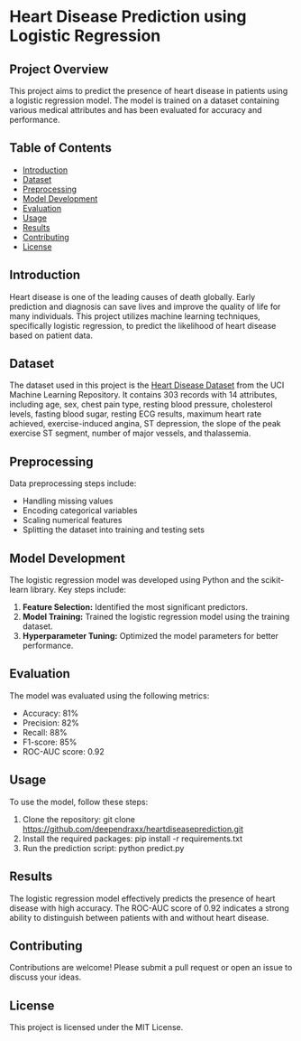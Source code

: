 
# Heart Disease Prediction using Logistic Regression

## Project Overview

This project aims to predict the presence of heart disease in patients using a logistic regression model. The model is trained on a dataset containing various medical attributes and has been evaluated for accuracy and performance.

## Table of Contents

- [Introduction](#introduction)
- [Dataset](#dataset)
- [Preprocessing](#preprocessing)
- [Model Development](#model-development)
- [Evaluation](#evaluation)
- [Usage](#usage)
- [Results](#results)
- [Contributing](#contributing)
- [License](#license)

## Introduction

Heart disease is one of the leading causes of death globally. Early prediction and diagnosis can save lives and improve the quality of life for many individuals. This project utilizes machine learning techniques, specifically logistic regression, to predict the likelihood of heart disease based on patient data.

## Dataset

The dataset used in this project is the [Heart Disease Dataset](https://archive.ics.uci.edu/ml/datasets/Heart+Disease) from the UCI Machine Learning Repository. It contains 303 records with 14 attributes, including age, sex, chest pain type, resting blood pressure, cholesterol levels, fasting blood sugar, resting ECG results, maximum heart rate achieved, exercise-induced angina, ST depression, the slope of the peak exercise ST segment, number of major vessels, and thalassemia.

## Preprocessing

Data preprocessing steps include:

- Handling missing values
- Encoding categorical variables
- Scaling numerical features
- Splitting the dataset into training and testing sets

## Model Development

The logistic regression model was developed using Python and the scikit-learn library. Key steps include:

1. **Feature Selection:** Identified the most significant predictors.
2. **Model Training:** Trained the logistic regression model using the training dataset.
3. **Hyperparameter Tuning:** Optimized the model parameters for better performance.

## Evaluation

The model was evaluated using the following metrics:

- Accuracy: 81%
- Precision: 82%
- Recall: 88%
- F1-score: 85%
- ROC-AUC score: 0.92

## Usage

To use the model, follow these steps:

1. Clone the repository:
    git clone https://github.com/deependraxx/heartdiseaseprediction.git
2. Install the required packages:
    pip install -r requirements.txt
3. Run the prediction script:
    python predict.py

## Results

The logistic regression model effectively predicts the presence of heart disease with high accuracy. The ROC-AUC score of 0.92 indicates a strong ability to distinguish between patients with and without heart disease.

## Contributing

Contributions are welcome! Please submit a pull request or open an issue to discuss your ideas.

## License

This project is licensed under the MIT License.
